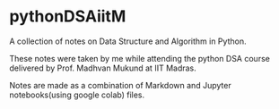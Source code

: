 # pythonDSAiitM
A collection of notes on Data Structure and Algorithm in Python.

These notes were taken by me while attending the python DSA course delivered by Prof. Madhvan Mukund at IIT Madras.

Notes are made as a combination of Markdown and Jupyter notebooks(using google colab) files.  
